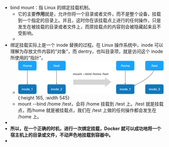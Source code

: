 - bind mount：指 Linux 的绑定挂载机制。
	- 它的主要**作用**就是，允许你将一个目录或者文件，而不是整个设备，挂载到一个指定的目录上。并且，这时你在该挂载点上进行的任何操作，只是发生在被挂载的目录或者文件上，而原挂载点的内容则会被隐藏起来且不受影响。
	-
- 绑定挂载实际上是一个 inode 替换的过程。在 Linux 操作系统中，inode 可以理解为存放文件内容的“对象”，而 dentry，也叫目录项，就是访问这个 inode 所使用的“指针”。
	- ![image.png](../assets/image_1654779419070_0.png){:height 165, :width 545}
	- mount --bind /home /test，会将 /home 挂载到 /test 上。/test 就是挂载点，而/home 就是被挂载点，我们在 /test 上做的任何操作都会发生在 /home 上。
-
- **所以，在一个正确的时机，进行一次绑定挂载，Docker 就可以成功地将一个宿主机上的目录或文件，不动声色地挂载到容器中。**
-